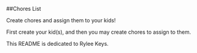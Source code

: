 ##Chores List

Create chores and assign them to your kids!

First create your kid(s), and then you may create chores to assign to them.

This README is dedicated to Rylee Keys.
